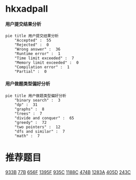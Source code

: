 # hkxadpall

<!-- tabs:start -->



#### **用户提交结果分析**

```mermaid
pie title 用户提交结果分析
    "Accepted" :  55
    "Rejected" :  0
    "Wrong answer" :  36
    "Runtime error" :  1
    "Time limit exceeded" :  7
    "Memory limit exceeded" :  0
    "Compilation error" :  1
    "Partial" :  0
```

#### **用户做题类型偏好分析**

```mermaid
pie title 用户做题类型偏好分析
    "binary search" :  3
    "dp" :  31
    "graphs" :  8
    "trees" :  7
    "divide and conquer" :  65
    "greedy" :  72
    "two pointers" :  12
    "dfs and similar" :  7
    "math" :  7
```



<!-- tabs:end -->
# 推荐题目
[933B](https://codeforces.com/contest/933/problem/B)
[77B](https://codeforces.com/contest/77/problem/B)
[656F](https://codeforces.com/contest/656/problem/F)
[1395F](https://codeforces.com/contest/1395/problem/F)
[935C](https://codeforces.com/contest/935/problem/C)
[1188C](https://codeforces.com/contest/1188/problem/C)
[474B](https://codeforces.com/contest/474/problem/B)
[1283A](https://codeforces.com/contest/1283/problem/A)
[405D](https://codeforces.com/contest/405/problem/D)
[243C](https://codeforces.com/contest/243/problem/C)
